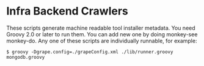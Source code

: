 Infra Backend Crawlers
======================

These scripts generate machine readable tool installer metadata.
You need Groovy 2.0 or later to run them.
You can add new one by doing monkey-see monkey-do. Any one of these scripts
are individually runnable, for example:

    $ groovy -Dgrape.config=./grapeConfig.xml ./lib/runner.groovy mongodb.groovy

